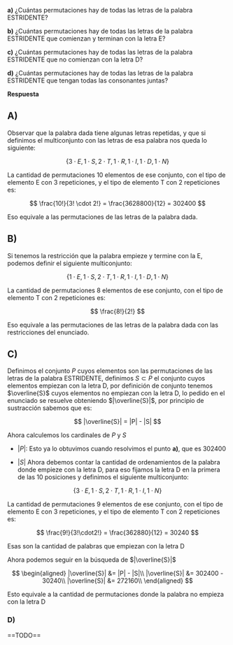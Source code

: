 **a)** ¿Cuántas permutaciones hay de todas las letras de la palabra ESTRIDENTE?

**b)** ¿Cuántas permutaciones hay de todas las letras de la palabra ESTRIDENTE que comienzan y terminan con la letra E?

**c)** ¿Cuántas permutaciones hay de todas las letras de la palabra ESTRIDENTE que no comienzan con la letra D?

**d)** ¿Cuántas permutaciones hay de todas las letras de la palabra ESTRIDENTE que tengan todas las consonantes juntas?

**Respuesta**

## **A)**

Observar que la palabra dada tiene algunas letras repetidas, y que si definimos el multiconjunto con las letras de esa palabra nos queda lo siguiente:

$$
\{ 3 \cdot E, 1 \cdot S, 2 \cdot T, 1 \cdot R, 1 \cdot I, 1 \cdot D, 1 \cdot N \}
$$

La cantidad de permutaciones 10 elementos de ese conjunto, con el tipo de elemento E con 3 repeticiones, y el tipo de elemento T con 2 repeticiones es:

$$
\frac{10!}{3! \cdot 2!} = \frac{3628800}{12} = 302400
$$

Eso equivale a las permutaciones de las letras de la palabra dada.

## **B)**

Si tenemos la restricción que la palabra empieze y termine con la E, podemos definir el siguiente multiconjunto:

$$
\{ 1 \cdot E, 1 \cdot S, 2 \cdot T, 1 \cdot R, 1 \cdot I, 1 \cdot D, 1 \cdot N \}
$$

La cantidad de permutaciones 8 elementos de ese conjunto, con el tipo de elemento T con 2 repeticiones es:

$$
\frac{8!}{2!}
$$

Eso equivale a las permutaciones de las letras de la palabra dada con las restricciones del enunciado.

## **C)**

Definimos el conjunto $P$ cuyos elementos son las permutaciones de las letras de la palabra ESTRIDENTE, definimos $S \subset P$ el conjunto cuyos elementos empiezan con la letra D, por definición de conjunto tenemos $\overline{S}$ cuyos elementos no empiezan con la letra D, lo pedido en el enunciado se resuelve obteniendo $|\overline{S}|$, por principio de sustracción sabemos que es:

$$
|\overline{S}| = |P| - |S|
$$

Ahora calculemos los cardinales de $P$ y $S$

- $|P|$:
Esto ya lo obtuvimos cuando resolvimos el punto **a)**, que es 302400

- $|S|$
Ahora debemos contar la cantidad de ordenamientos de la palabra donde empieze con la letra D, para eso fijamos la letra D en la primera de las 10 posiciones y definimos el siguiente multiconjunto:

$$
\{ 3 \cdot E, 1 \cdot S, 2 \cdot T, 1 \cdot R, 1 \cdot I, 1 \cdot N \}
$$

La cantidad de permutaciones 9 elementos de ese conjunto, con el tipo de elemento E con 3 repeticiones, y el tipo de elemento T con 2 repeticiones es:

$$
\frac{9!}{3!\cdot2!} = \frac{362880}{12} = 30240
$$

Esas son la cantidad de palabras que empiezan con la letra D

Ahora podemos seguir en la búsqueda de $|\overline{S}|$

$$  
\begin{aligned}
|\overline{S}| &= |P| - |S|\\
|\overline{S}| &= 302400 - 30240\\
|\overline{S}| &= 272160\\
\end{aligned}
$$

Esto equivale a la cantidad de permutaciones donde la palabra no empieza con la letra D

### **D)**

==TODO==
